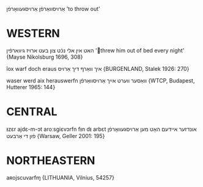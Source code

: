 אַרויסוואַרפֿן
אַרויסגעוואָרפֿן
'to throw out'

WESTERN
========

האט אין אלי נכֿט צון בעט ארויז גיווארפֿין
'threw him out of bed every night'
{Mayse Nikolsburg 1696, 308}

îox warf doch eraus איך וואַרף דיך אַרויס {BURGENLAND, Stalek 1926: 270}

waser werd aix herauswerfn וואַסער ווערט אײַך אַרויסוואַרפֿן {WTCP, Budapest, Hutterer 1965: 144}

CENTRAL
========

ᵻzɛr ajdɛ-m-ɔt aroːsgiɛvɔrfn fᵻn dᵻ arbɛt אונדזער איידעם האָט מען אַרויסגעוואָרפֿן פֿון די אַרבעט {Warsaw, Geller 2001: 195}

NORTHEASTERN
==============

aʀojscuvarfɱ {LITHUANIA, Vilnius, 54257}